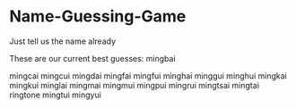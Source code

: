 # Name-Guessing-Game

Just tell us the name already

These are our current best guesses:
  mingbai
  
  mingcai
  mingcui
  mingdai
  mingfai
  mingfui
  minghai
  minggui
  minghui
  mingkai
  mingkui
  minglai
  mingmai
  mingmui
  mingpui
  mingrui
  mingtsai
  mingtai
  ringtone
  mingtui
  mingyui
